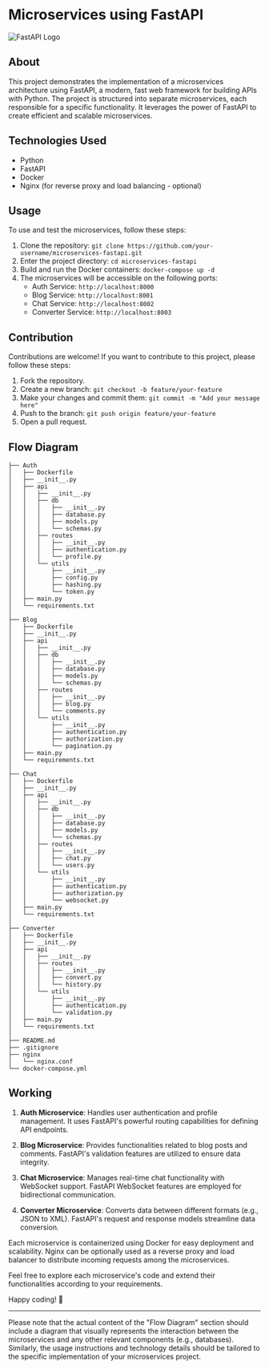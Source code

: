 # Microservices using FastAPI

![FastAPI Logo](https://fastapi.tiangolo.com/img/logo-margin/logo-teal.png)

## About

This project demonstrates the implementation of a microservices architecture using FastAPI, a modern, fast web framework for building APIs with Python. The project is structured into separate microservices, each responsible for a specific functionality. It leverages the power of FastAPI to create efficient and scalable microservices.

## Technologies Used

- Python
- FastAPI
- Docker
- Nginx (for reverse proxy and load balancing - optional)

## Usage

To use and test the microservices, follow these steps:

1. Clone the repository: `git clone https://github.com/your-username/microservices-fastapi.git`
2. Enter the project directory: `cd microservices-fastapi`
3. Build and run the Docker containers: `docker-compose up -d`
4. The microservices will be accessible on the following ports:
   - Auth Service: `http://localhost:8000`
   - Blog Service: `http://localhost:8001`
   - Chat Service: `http://localhost:8002`
   - Converter Service: `http://localhost:8003`

## Contribution

Contributions are welcome! If you want to contribute to this project, please follow these steps:

1. Fork the repository.
2. Create a new branch: `git checkout -b feature/your-feature`
3. Make your changes and commit them: `git commit -m "Add your message here"`
4. Push to the branch: `git push origin feature/your-feature`
5. Open a pull request.

## Flow Diagram
```
├── Auth
│   ├── Dockerfile
│   ├── __init__.py
│   ├── api
│   │   ├── __init__.py
│   │   ├── db
│   │   │   ├── __init__.py
│   │   │   ├── database.py
│   │   │   ├── models.py
│   │   │   └── schemas.py
│   │   ├── routes
│   │   │   ├── __init__.py
│   │   │   ├── authentication.py
│   │   │   └── profile.py
│   │   └── utils
│   │       ├── __init__.py
│   │       ├── config.py
│   │       ├── hashing.py
│   │       └── token.py
│   ├── main.py
│   └── requirements.txt
│
├── Blog
│   ├── Dockerfile
│   ├── __init__.py
│   ├── api
│   │   ├── __init__.py
│   │   ├── db
│   │   │   ├── __init__.py
│   │   │   ├── database.py
│   │   │   ├── models.py
│   │   │   └── schemas.py
│   │   ├── routes
│   │   │   ├── __init__.py
│   │   │   ├── blog.py
│   │   │   └── comments.py
│   │   └── utils
│   │       ├── __init__.py
│   │       ├── authentication.py
│   │       ├── authorization.py
│   │       └── pagination.py
│   ├── main.py
│   └── requirements.txt
│
├── Chat
│   ├── Dockerfile
│   ├── __init__.py
│   ├── api
│   │   ├── __init__.py
│   │   ├── db
│   │   │   ├── __init__.py
│   │   │   ├── database.py
│   │   │   ├── models.py
│   │   │   └── schemas.py
│   │   ├── routes
│   │   │   ├── __init__.py
│   │   │   ├── chat.py
│   │   │   └── users.py
│   │   └── utils
│   │       ├── __init__.py
│   │       ├── authentication.py
│   │       ├── authorization.py
│   │       └── websocket.py
│   ├── main.py
│   └── requirements.txt
│
├── Converter
│   ├── Dockerfile
│   ├── __init__.py
│   ├── api
│   │   ├── __init__.py
│   │   ├── routes
│   │   │   ├── __init__.py
│   │   │   ├── convert.py
│   │   │   └── history.py
│   │   └── utils
│   │       ├── __init__.py
│   │       ├── authentication.py
│   │       └── validation.py
│   ├── main.py
│   └── requirements.txt
│
├── README.md
├── .gitignore
├── nginx
│   └── nginx.conf
└── docker-compose.yml

```

## Working

1. **Auth Microservice**: Handles user authentication and profile management. It uses FastAPI's powerful routing capabilities for defining API endpoints.

2. **Blog Microservice**: Provides functionalities related to blog posts and comments. FastAPI's validation features are utilized to ensure data integrity.

3. **Chat Microservice**: Manages real-time chat functionality with WebSocket support. FastAPI WebSocket features are employed for bidirectional communication.

4. **Converter Microservice**: Converts data between different formats (e.g., JSON to XML). FastAPI's request and response models streamline data conversion.

Each microservice is containerized using Docker for easy deployment and scalability. Nginx can be optionally used as a reverse proxy and load balancer to distribute incoming requests among the microservices.

Feel free to explore each microservice's code and extend their functionalities according to your requirements.

Happy coding! 🚀

---

Please note that the actual content of the "Flow Diagram" section should include a diagram that visually represents the interaction between the microservices and any other relevant components (e.g., databases). Similarly, the usage instructions and technology details should be tailored to the specific implementation of your microservices project.